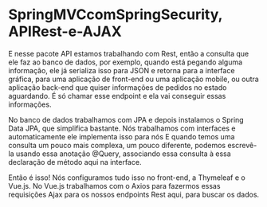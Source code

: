 # SpringMVCcomSpringSecurity, APIRest-e-AJAX

E nesse pacote API estamos trabalhando com Rest, então a consulta que ele faz ao banco de dados, por exemplo, quando está pegando alguma informação, ele já serializa isso para JSON e retorna para a interface gráfica, para uma aplicação de front-end ou uma aplicação mobile, ou outra aplicação back-end que quiser informações de pedidos no estado aguardando. É só chamar esse endpoint e ela vai conseguir essas informações.

No banco de dados trabalhamos com JPA e depois instalamos o Spring Data JPA, que simplifica bastante. Nós trabalhamos com interfaces e automaticamente ele implementa isso para nós
E quando temos uma consulta um pouco mais complexa, um pouco diferente, podemos escrevê-la usando essa anotação @Query, associando essa consulta à essa declaração de método aqui na interface.

Então é isso! Nós configuramos tudo isso no front-end, a Thymeleaf e o Vue.js. No Vue.js trabalhamos com o Axios para fazermos essas requisições Ajax para os nossos endpoints Rest aqui, para buscar os dados.

 

